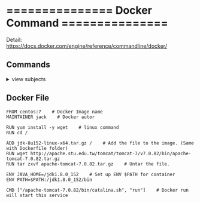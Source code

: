 # ===============  Docker Command  ===============  
Detail:  
https://docs.docker.com/engine/reference/commandline/docker/


## Commands
<details>
<summary>view subjects</summary>

- Install Docker package
```shell
yum install -y docker
```

- Start Docker service
```shell
systemctl start docker
```

- Auto start Docker when reboot
```shell
systemctl enable docker
```

- Version check
```shell
docker -v
```

- Search the Docker image name from Docker hub
```shell
docker search [ubuntu] -f is-official=true
```

- Download the image
```shell
docker pull [ubuntu]
```

- List images in local
```shell
docker images
```

- Build Docker image, default will run the "Dockerfile".
```shell
docker build -t [imageName] . --no-cache
```

- Run a docker container
```shell
docker run [hello-world]
```

- Run the image and go in the container's terminal
```shell
docker run -it [ubuntu] /bin/bash
```

- Check all the Docker services
```shell
docker ps -a
```

- Enter the running container
```shell
docker exec [containerID] /bin/bash
```

- Exit and close the container
```shell
exit
```

- Mapping container's port to localhost's port.
```shell
docker run -p 8080:8080 [imageName]
```

- Exit but container keep alive  
```ctrl + p``` + ```ctrl + q```

</details>


## Docker File
```
FROM centos:7    # Docker Image name
MAINTAINER jack    # Docker autor

RUN yum install -y wget    # linux command
RUN cd /

ADD jdk-8u152-linux-x64.tar.gz /    # Add the file to the image. (Same with Dockerfile folder)
RUN wget http://apache.stu.edu.tw/tomcat/tomcat-7/v7.0.82/bin/apache-tomcat-7.0.82.tar.gz
RUN tar zxvf apache-tomcat-7.0.82.tar.gz    # Untar the file.

ENV JAVA_HOME=/jdk1.8.0_152    # Set up ENV $PATH for container
ENV PATH=$PATH:/jdk1.8.0_152/bin

CMD ["/apache-tomcat-7.0.82/bin/catalina.sh", "run"]    # Docker run will start this service
```